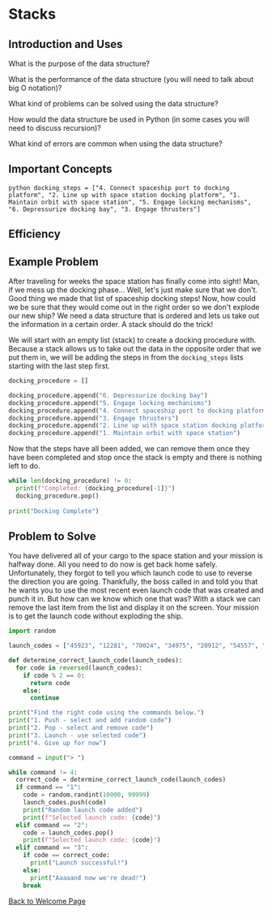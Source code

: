 # Stacks

## Introduction and Uses

What is the purpose of the data structure?

What is the performance of the data structure (you will need to talk about big O notation)?

What kind of problems can be solved using the data structure?

How would the data structure be used in Python (in some cases you will need to discuss recursion)?

What kind of errors are common when using the data structure?

## Important Concepts

```python docking_steps = ["4. Connect spaceship port to docking platform", "2. Line up with space station docking platform", "1. Maintain orbit with space station", "5. Engage locking mechanisms", "6. Depressurize docking bay", "3. Engage thrusters"]```

## Efficiency

## Example Problem
After traveling for weeks the space station has finally come into sight! Man, if we mess up the docking phase... Well, let's just make sure that we don't. Good thing we made that list of spaceship docking steps! Now, how could we be sure that they would come out in the right order so we don't explode our new ship? We need a data structure that is ordered and lets us take out the information in a certain order. A stack should do the trick!

We will start with an empty list (stack) to create a docking procedure with. Because a stack allows us to take out the data in the opposite order that we put them in, we will be adding the steps in from the `docking_steps` lists starting with the last step first.

```python
docking_procedure = []

docking_procedure.append("6. Depressurize docking bay")
docking_procedure.append("5. Engage locking mechanisms")
docking_procedure.append("4. Connect spaceship port to docking platform")
docking_procedure.append("3. Engage thrusters")
docking_procedure.append("2. Line up with space station docking platform")
docking_procedure.append("1. Maintain orbit with space station")
```

Now that the steps have all been added, we can remove them once they have been completed and stop once the stack is empty and there is nothing left to do.

```python
while len(docking_procedure) != 0:
  print(f"Completed: {docking_procedure[-1]}")
  docking_procedure.pop()
  
print("Docking Complete")
```

## Problem to Solve

You have delivered all of your cargo to the space station and your mission is halfway done. All you need to do now is get back home safely. Unfortunately, they forgot to tell you which launch code to use to reverse the direction you are going. Thankfully, the boss called in and told you that he wants you to use the most recent even launch code that was created and punch it in. But how can we know which one that was? With a stack we can remove the last item from the list and display it on the screen. Your mission is to get the launch code without exploding the ship.

```python
import random

launch_codes = ["45923", "12281", "70024", "34975", "20912", "54557", "71233", "62841"]

def determine_correct_launch_code(launch_codes):
  for code in reversed(launch_codes):
    if code % 2 == 0:
      return code
    else:
      continue

print("Find the right code using the commands below.")
print("1. Push - select and add random code")
print("2. Pop - select and remove code")
print("3. Launch - use selected code")
print("4. Give up for now")

command = input("> ")

while command != 4:
  correct_code = determine_correct_launch_code(launch_codes)
  if command == "1":
    code = random.randint(10000, 99999)
    launch_codes.push(code)
    print("Random launch code added")
    print(f"Selected launch code: {code}")
  elif command == "2":
    code = launch_codes.pop()
    print(f"Selected launch code: {code}")
  elif command == "3":
    if code == correct_code:
      print("Launch successful!")
    else:
      print("Aaaaand now we're dead!")
    break
```

[Back to Welcome Page](https://github.com/katereclark/data_structures_tutorial/blob/main/0-welcome.md)
